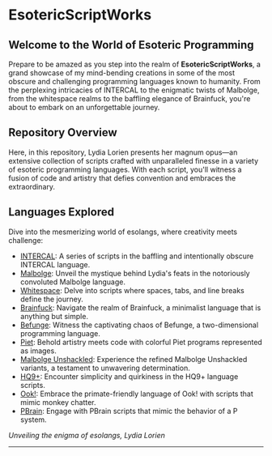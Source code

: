 # EsotericScriptWorks

## Welcome to the World of Esoteric Programming

Prepare to be amazed as you step into the realm of **EsotericScriptWorks**, a grand showcase of my mind-bending creations in some of the most obscure and challenging programming languages known to humanity. From the perplexing intricacies of INTERCAL to the enigmatic twists of Malbolge, from the whitespace realms to the baffling elegance of Brainfuck, you're about to embark on an unforgettable journey.

## Repository Overview

Here, in this repository, Lydia Lorien presents her magnum opus—an extensive collection of scripts crafted with unparalleled finesse in a variety of esoteric programming languages. With each script, you'll witness a fusion of code and artistry that defies convention and embraces the extraordinary.

## Languages Explored

Dive into the mesmerizing world of esolangs, where creativity meets challenge:

- [INTERCAL](INTERCAL/): A series of scripts in the baffling and intentionally obscure INTERCAL language.
- [Malbolge](Malbolge/): Unveil the mystique behind Lydia's feats in the notoriously convoluted Malbolge language.
- [Whitespace](Whitespace/): Delve into scripts where spaces, tabs, and line breaks define the journey.
- [Brainfuck](Brainfuck/): Navigate the realm of Brainfuck, a minimalist language that is anything but simple.
- [Befunge](Befunge/): Witness the captivating chaos of Befunge, a two-dimensional programming language.
- [Piet](Piet/): Behold artistry meets code with colorful Piet programs represented as images.
- [Malbolge Unshackled](MalbolgeUnshackled/): Experience the refined Malbolge Unshackled variants, a testament to unwavering determination.
- [HQ9+](HQ9+/): Encounter simplicity and quirkiness in the HQ9+ language scripts.
- [Ook!](Ook!/): Embrace the primate-friendly language of Ook! with scripts that mimic monkey chatter.
- [PBrain](PBrain/): Engage with PBrain scripts that mimic the behavior of a P system.


_Unveiling the enigma of esolangs,_
_Lydia Lorien_

---


